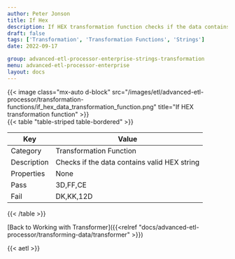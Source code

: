 ```yaml
---
author: Peter Jonson
title: If Hex
description: If HEX transformation function checks if the data contains valid HEX string
draft: false
tags: ['Transformation', 'Transformation Functions', 'Strings']
date: 2022-09-17

group: advanced-etl-processor-enterprise-strings-transformation
menu: advanced-etl-processor-enterprise
layout: docs
---
```


{{< image class="mx-auto d-block"  src="/images/etl/advanced-etl-processor/transformation-functions/if_hex_data_transformation_function.png" title="If HEX transformation function" >}}
\
{{< table "table-striped table-bordered" >}}

| Key         | Value                                        |
| ----------- | -------------------------------------------- |
| Category    | Transformation Function                      |
| Description | Checks if the data contains valid HEX string |
| Properties  | None                                         |
| Pass        | 3D,FF,CE                                     |
| Fail        | DK,KK,12D                                    |

{{< /table >}}

[Back to Working with Transformer]({{<relref "docs/advanced-etl-processor/transforming-data/transformer" >}})

{{< aetl >}}
